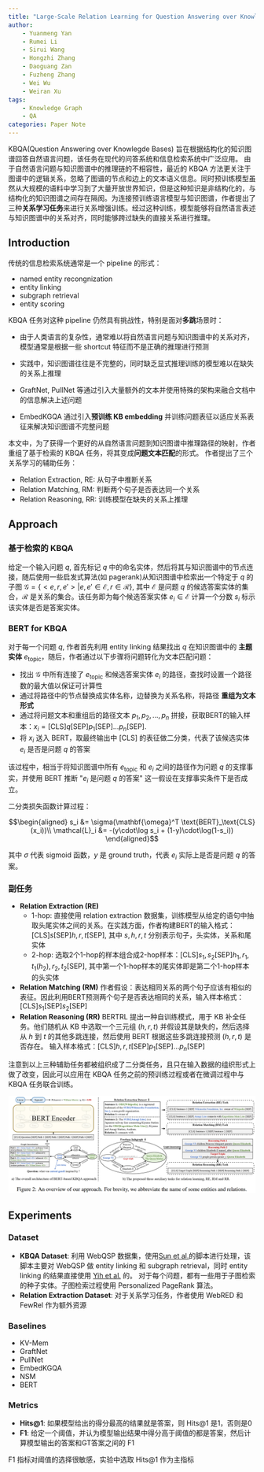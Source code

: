 ```yaml
---
title: "Large-Scale Relation Learning for Question Answering over Knowledge Bases with Pre-trained Language Models"
author: 
    - Yuanmeng Yan
    - Rumei Li
    - Sirui Wang
    - Hongzhi Zhang
    - Daoguang Zan
    - Fuzheng Zhang
    - Wei Wu
    - Weiran Xu
tags:
    - Knowledge Graph
    - QA
categories: Paper Note
---
```


KBQA(Question Answering over Knowlegde Bases) 旨在根据结构化的知识图谱回答自然语言问题，该任务在现代的问答系统和信息检索系统中广泛应用。
由于自然语言问题与知识图谱中的推理链的不相容性，最近的 KBQA 方法更关注于图谱中的逻辑关系，忽略了图谱的节点和边上的文本语义信息。同时预训练模型虽然从大规模的语料中学习到了大量开放世界知识，但是这种知识是非结构化的，与结构化的知识图谱之间存在隔阂。为连接预训练语言模型与知识图谱，作者提出了三种**关系学习任务**来进行关系增强训练。经过这种训练，模型能够将自然语言表述与知识图谱中的关系对齐，同时能够跨过缺失的直接关系进行推理。

<!--more-->

## Introduction

传统的信息检索系统通常是一个 pipeline 的形式：

- named entity recongnization
- entity linking
- subgraph retrieval
- entity scoring

KBQA 任务对这种 pipeline 仍然具有挑战性，特别是面对**多跳**场景时：

- 由于人类语言的复杂性，通常难以将自然语言问题与知识图谱中的关系对齐，模型通常是根据一些 shortcut 特征而不是正确的推理进行预测
- 实践中，知识图谱往往是不完整的，同时缺乏显式推理训练的模型难以在缺失的关系上推理

- GraftNet, PullNet 等通过引入大量额外的文本并使用特殊的架构来融合文档中的信息解决上述问题
- EmbedKGQA 通过引入**预训练 KB embedding** 并训练问题表征以适应关系表征来解决知识图谱不完整问题

本文中，为了获得一个更好的从自然语言问题到知识图谱中推理路径的映射，作者重组了基于检索的 KBQA 任务，将其变成**问题文本匹配**的形式。
作者提出了三个关系学习的辅助任务：

- Relation Extraction, RE: 从句子中推断关系
- Relation Matching, RM: 判断两个句子是否表达同一个关系
- Relation Reasoning, RR: 训练模型在缺失的关系上推理

## Approach

### 基于检索的 KBQA

给定一个输入问题 $q$, 首先标记 $q$ 中的命名实体，然后将其与知识图谱中的节点连接，随后使用一些启发式算法(如 pagerank)从知识图谱中检索出一个特定于 $q$ 的子图 $\mathcal{G} = \{<e, r, e'> | e, e' \in \mathcal{E}, r\in\mathcal{R}\}$, 其中 $\mathcal{E}$ 是问题 $q$ 的候选答案实体的集合，$\mathcal{R}$ 是关系的集合。该任务即为每个候选答案实体 $e_i\in \mathcal{E}$ 计算一个分数 $s_i$ 标示该实体是否是答案实体。

### BERT for KBQA

对于每一个问题 $q$, 作者首先利用 entity linking 结果找出 $q$ 在知识图谱中的 **主题实体** $e_\text{topic}$，随后，作者通过以下步骤将问题转化为文本匹配问题：

- 找出 $\mathcal{G}$ 中所有连接了 $e_\text{topic}$ 和候选答案实体 $e_i$ 的路径，查找时设置一个路径数的最大值以保证可计算性
- 通过将路径中的节点替换成实体名称，边替换为关系名称，将路径 **重组为文本形式**
- 通过将问题文本和重组后的路径文本 $p_1, p_2, ..., p_n$ 拼接，获取BERT的输入样本：$x_i = \text{[CLS]}q\text{[SEP]}p_1\text{[SEP]}...p_n\text{[SEP]}.$
- 将 $x_i$ 送入 BERT，取最终输出中 $\text{[CLS]}$ 的表征做二分类，代表了该候选实体 $e_i$ 是否是问题 $q$ 的答案

该过程中，相当于将知识图谱中所有 $e_\text{topic}$ 和 $e_i$ 之间的路径作为问题 $q$ 的支撑事实，并使用 BERT 推断 "$e_i$ 是问题 $q$ 的答案" 这一假设在支撑事实条件下是否成立。

二分类损失函数计算过程：

$$\begin{aligned}
    s_i &= \sigma(\mathbf{\omega}^T \text{BERT}_\text{CLS}(x_i))\\
    \mathcal{L}_i &= -(y\cdot\log s_i + (1-y)\cdot\log(1-s_i))
\end{aligned}$$

其中 $\sigma$ 代表 sigmoid 函数，$y$ 是 ground truth，代表 $e_i$ 实际上是否是问题 $q$ 的答案。

### 副任务

- **Relation Extraction (RE)**
  - 1-hop: 直接使用 relation extraction 数据集，训练模型从给定的语句中抽取头尾实体之间的关系。在实践方面，作者构建BERT的输入格式：$\text{[CLS]}s\text{[SEP]}h, r, t\text{[SEP]}$, 其中 $s, h, r, t$ 分别表示句子，头实体，关系和尾实体
  - 2-hop: 选取2个1-hop的样本组合成2-hop样本：$\text{[CLS]}s_1, s_2\text{[SEP]}h_1, r_1, t_1(h_2), r_2, t_2\text{[SEP]}$, 其中第一个1-hop样本的尾实体即是第二个1-hop样本的头实体
- **Relation Matching (RM)**
  作者假设：表达相同关系的两个句子应该有相似的表征。因此利用BERT预测两个句子是否表达相同的关系，输入样本格式：$\text{[CLS]}s_1\text{[SEP]}s_2\text{[SEP]}$
- **Relation Reasoning (RR)**
  BERTRL 提出一种自训练模式，用于 KB 补全任务。他们随机从 KB 中选取一个三元组 $(h, r, t)$ 并假设其是缺失的，然后选择从 $h$ 到 $t$ 的其他多跳连接，然后使用 BERT 根据这些多跳连接预测 $(h, r, t)$ 是否存在。
  输入样本格式：$\text{[CLS]}h, r, t\text{[SEP]}p_1\text{[SEP]}...p_n\text{[SEP]}$

注意到以上三种辅助任务都被组织成了二分类任务，且只在输入数据的组织形式上做了改变，因此可以应用在 KBQA 任务之前的预训练过程或者在微调过程中与 KBQA 任务联合训练。

![](Large-Scale-Relation-Learning-for-Question-Answering-over-Knowledge-Bases-with-Pre-trained-Language-Models/1.png)

## Experiments

### Dataset

- **KBQA Dataset**: 利用 WebQSP 数据集，使用[Sun et al.](https://github.com/haitian-sun/GraftNet/tree/master/preprocessing)的脚本进行处理，该脚本主要对 WebQSP 做 entity linking 和 subgraph retrieval，同时 entity linking 的结果直接使用 [Yih et al.](https://github.com/scottyih/STAGG) 的。
  对于每个问题，都有一些用于子图检索的种子实体。子图检索过程使用 Personalized PageRank 算法。
- **Relation Extraction Dataset**: 对于关系学习任务，作者使用 WebRED 和 FewRel 作为额外资源
  
### Baselines

- KV-Mem
- GraftNet
- PullNet
- EmbedKGQA
- NSM
- BERT

### Metrics

- **Hits@1**: 如果模型给出的得分最高的结果就是答案，则 Hits@1 是1，否则是0
- **F1**: 给定一个阈值，并认为模型输出结果中得分高于阈值的都是答案，然后计算模型输出的答案和GT答案之间的 F1

F1 指标对阈值的选择很敏感，实验中选取 Hits@1 作为主指标


